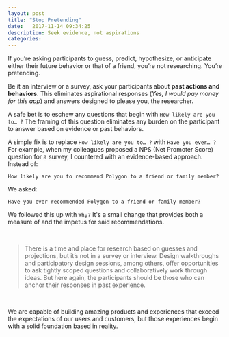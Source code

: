 ```yaml
---
layout: post
title: "Stop Pretending"
date:   2017-11-14 09:34:25
description: Seek evidence, not aspirations
categories:
---
```

If you’re asking participants to guess, predict, hypothesize, or anticipate either their future behavior or that of a friend, you’re not researching. You’re pretending.

Be it an interview or a survey, ask your participants about **past actions and behaviors**. This eliminates aspirational responses (*Yes, I would pay money for this app*) and answers designed to please you, the researcher.

A safe bet is to eschew any questions that begin with `How likely are you to… ?` The framing of this question eliminates any burden on the participant to answer based on evidence or past behaviors.

A simple fix is to replace `How likely are you to… ?` with `Have you ever… ?` For example, when my colleagues proposed a NPS (Net Promoter Score) question for a survey, I countered with an evidence-based approach. Instead of:

`How likely are you to recommend Polygon to a friend or family member?`

We asked:

`Have you ever recommended Polygon to a friend or family member?`

We followed this up with `Why?`
It's a small change that provides both a measure of and the impetus for said recommendations.

<br />

>There is a time and place for research based on guesses and projections, but it’s not in a survey or interview. Design walkthroughs and participatory design sessions, among others, offer opportunities to ask tightly scoped questions and collaboratively work through ideas. But here again, the participants should be those who can anchor their responses in past experience.

<br />

We are capable of building amazing products and experiences that exceed the expectations of our users and customers, but those experiences begin with a solid foundation based in reality.
